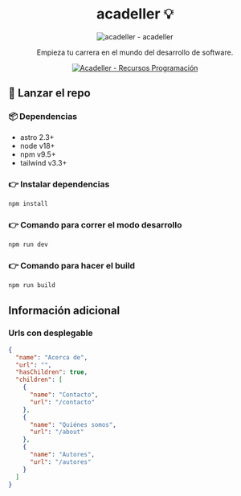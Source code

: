 <div align="center">

# acadeller 💡

![acadeller - acadeller](https://i.imgur.com/MHrqFrY.png)

<p align="center">
  Empieza tu carrera en el mundo del desarrollo de software.
</p>
<p align="center">
  <a href="https://github.com/acadeller/core">
	<img alt="Acadeller - Recursos Programación" src="https://img.shields.io/badge/Acadeller-acadeller-yellow.svg">
	  <br>
 </a>
</p>

</div>

## 🚀 Lanzar el repo

### 📦 Dependencias

- astro 2.3+
- node v18+
- npm v9.5+
- tailwind v3.3+

### 👉 Instalar dependencias

```bash
npm install
```

### 👉 Comando para correr el modo desarrollo

```bash
npm run dev
```

### 👉 Comando para hacer el build

```bash
npm run build
```

## Información adicional

### Urls con desplegable

```json
{
  "name": "Acerca de",
  "url": "",
  "hasChildren": true,
  "children": [
    {
      "name": "Contacto",
      "url": "/contacto"
    },
    {
      "name": "Quiénes somos",
      "url": "/about"
    },
    {
      "name": "Autores",
      "url": "/autores"
    }
  ]
}
```
